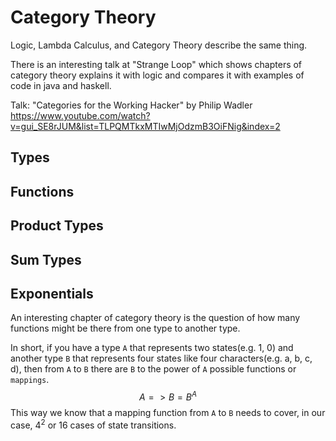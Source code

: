 # Category Theory

Logic, Lambda Calculus, and Category Theory describe the same thing.

There is an interesting talk at "Strange Loop" which shows chapters of category theory explains it with logic and compares it with examples of code in java and haskell.

Talk: "Categories for the Working Hacker" by Philip Wadler https://www.youtube.com/watch?v=gui_SE8rJUM&list=TLPQMTkxMTIwMjOdzmB3OiFNig&index=2

## Types

## Functions

## Product Types

## Sum Types

## Exponentials
An interesting chapter of category theory is the question of how many functions might be there from one type to another type.

In short, if you have a type `A` that represents two states(e.g. 1, 0) and another type `B` that represents four states like four characters(e.g. a, b, c, d), then from `A` to `B` there are `B` to the power of `A` possible functions or `mappings`.
$$A => B = B^A$$
This way we know that a mapping function from `A` to `B` needs to cover, in our case, $4^2$ or 16 cases of state transitions.
